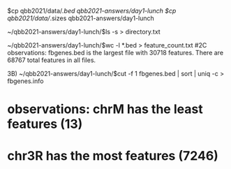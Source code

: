 $cp qbb2021/data/*.bed  qbb2021-answers/day1-lunch
$cp qbb2021/data/*.sizes  qbb2021-answers/day1-lunch

~/qbb2021-answers/day1-lunch/$ls -s > directory.txt

~/qbb2021-answers/day1-lunch/$wc -l *.bed > feature_count.txt
#2C observations: fbgenes.bed is the largest file with 30718 features. There are 68767 total features in all files. 

3B)
~/qbb2021-answers/day1-lunch/$cut -f 1 fbgenes.bed | sort | uniq -c > fbgenes.info
# observations: chrM has the least features (13)
# chr3R has the most features (7246)

